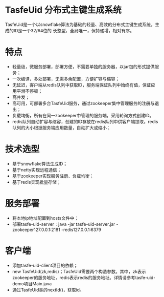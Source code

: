 # TasfeUid 分布式主键生成系统
TasfeUid是一个以snowflake算法为基础的轻量、高效的分布式主键生成系统。生成的ID是一个32/64位的 长整型，全局唯一，保持递增，相对有序。

# 特点
 -  轻量级，微服务部署，部署方便，不需要单独的服务器，以jar包的形式提供服务；
 -  一次编译，多处部署，无需多余配置，方便扩容与缩容；
 -  无延迟，客户端从redis队列中获取ID，服务端保证队列中始终有值，保证应用平滑不停顿；
 -  高并发；
 -  高可用，可部署多台TasfeUid服务，通过zookeeper集中管理服务的注册与退出；
 -  负载均衡，所有在同一zookeeper中管理的服务端，采用轮询方式创建ID。
 -  redis队列自动扩容与缩容，创建的ID存放在redis队列中供客户端提取，redis队列的大小根据服务端应用数量，自动扩大或缩小；
  
# 技术选型
 -  基于snowflake算法生成ID；
 -  基于netty实现远程通信；
 -  基于zookeeper实现服务注册、负载均衡；
 -  基于redis实现批量存储；
# 服务部署
 -  将本地ip地址配置到hosts文件中；
 -  部署tasfe-uid-server：java -jar tasfe-uid-server.jar -zookeeper127.0.0.1:2181 -redis127.0.0.1:6379


# 客户端
 -  添加tasfe-uid-client项目的依赖；
 -  new TasfeUid(zk,redis)；TasfeUid需要两个构造参数。其中，zk表示zookeeper的服务地址，redis表示redis的服务地址。详情请参考tasfe-uid-demo项目Main.java
 -  通过TasfeUid类的nextId()，获取id。